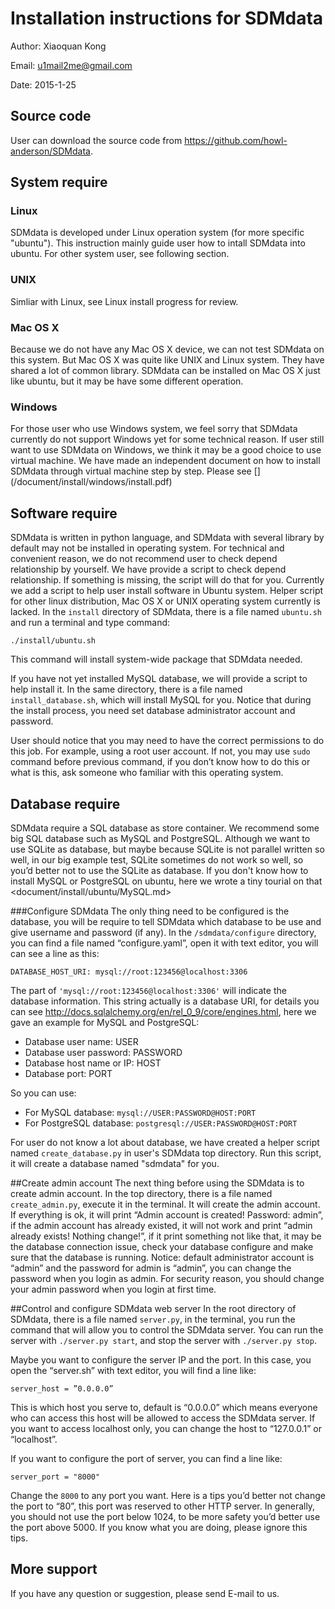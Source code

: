 Installation instructions for SDMdata
===
Author: Xiaoquan Kong

Email: u1mail2me@gmail.com

Date: 2015-1-25

## Source code
User can download the source code from <https://github.com/howl-anderson/SDMdata>.
## System require
### Linux
SDMdata is developed under Linux operation system (for more specific "ubuntu"). This instruction mainly guide user how  to intall SDMdata into ubuntu. For other system user, see following section.
### UNIX
Simliar with Linux, see Linux install progress for review.
### Mac OS X
Because we do not have any Mac OS X device, we can not test SDMdata on this system. But Mac OS X was quite like UNIX and Linux system. They have shared a lot of common library. SDMdata can be installed on Mac OS X just like ubuntu, but it may be have some different operation.
### Windows
For those user who use Windows system, we feel sorry that SDMdata currently do not support Windows yet for some technical reason. If user still want to use SDMdata on Windows, we think it may be a good choice to use virtual machine. We have made an independent document on how to install SDMdata through virtual machine step by step. Please see []   (/document/install/windows/install.pdf)
## Software require
SDMdata is written in python language, and SDMdata with several library by default may not be installed in operating system. For technical and convenient reason, we do not recommend user to check depend relationship by yourself. We have provide a script to check depend relationship. If something is missing, the script will do that for you. Currently we add a script to help user install software in Ubuntu system. Helper script for other linux distribution, Mac OS X or UNIX operating system currently is lacked. In the `install` directory of SDMdata, there is a file named `ubuntu.sh` and run a terminal and type command:

    ./install/ubuntu.sh
    
This command will install system-wide package that SDMdata needed.

If you have not yet installed MySQL database, we will provide a script to help install it. In the same directory, there is a file named `install_database.sh`, which will install MySQL for you. Notice that during the install process, you need set database administrator account and password.
   
User should notice that you may need to have the correct permissions to do this job. For example, using a root user account. If not, you may use `sudo` command before previous command, if you don’t know how to do this or what is this, ask someone who familiar with this operating system. 

## Database require
SDMdata require a SQL database as store container. We recommend some big SQL database such as MySQL and PostgreSQL. Although we want to use SQLite as database, but maybe because SQLite is not parallel written so well, in our big example test, SQLite sometimes do not work so well, so you’d better not to use the SQLite as database. If you don't know how to install MySQL or PostgreSQL on ubuntu, here we wrote a tiny tourial on that <document/install/ubuntu/MySQL.md>

###Configure SDMdata
The only thing need to be configured is the database, you will be require to tell SDMdata which database to be use and give username and password (if any). In the `/sdmdata/configure` directory, you can find a file named “configure.yaml”, open it with text editor, you will can see a line as this:

`DATABASE_HOST_URI: mysql://root:123456@localhost:3306`

The part of `'mysql://root:123456@localhost:3306'` will indicate the database information. This string actually is a database URI, for details you can see <http://docs.sqlalchemy.org/en/rel_0_9/core/engines.html>, here we gave an example for MySQL and PostgreSQL:

* Database user name: USER
* Database user password: PASSWORD
* Database host name or IP: HOST
* Database port: PORT

So you can use:

* For MySQL database: `mysql://USER:PASSWORD@HOST:PORT`
* For PostgreSQL database: `postgresql://USER:PASSWORD@HOST:PORT`

For user do not know a lot about database, we have created a helper script named `create_database.py` in user's SDMdata top directory. Run this script, it will create a database named "sdmdata" for you.


##Create admin account
The next thing before using the SDMdata is to create admin account. In the top directory, there is a file named `create_admin.py`, execute it in the terminal. It will create the admin account. If everything is ok, it will print “Admin account is created! Password: admin”, if the admin account has already existed, it will not work and print “admin already exists! Nothing change!”, if it print something not like that, it may be the database connection issue, check your database configure and make sure that the database is running. 
Notice: default administrator account is “admin” and the password for admin is “admin”, you can change the password when you login as admin. For security reason, you should change your admin password when you  login at first time.

##Control and configure SDMdata web server
In the root directory of SDMdata, there is a file named `server.py`, in the terminal, you run the command that will allow  you to control the SDMdata server. You can run the server with `./server.py start`, and stop the server with `./server.py stop`. 

Maybe you want to configure the server IP and the port. In this case, you open the “server.sh” with text editor, you will find a line like:

    server_host = ”0.0.0.0”
    
This is which host you serve to, default is “0.0.0.0” which means everyone who can access this host will be allowed to access the SDMdata server. If you want to access localhost only, you can change the host to “127.0.0.1” or “localhost”.

If you want to configure the port of server, you can find a line like:

    server_port = "8000"
    
Change the `8000` to any port you want. Here is a tips you’d better not change the port to “80”, this port was reserved to other HTTP server. In generally, you should not use the port below 1024, to be more safety you’d better use the port above 5000. If you know what you are doing, please ignore this tips.

## More support
If you have any question or suggestion, please send E-mail to us.
